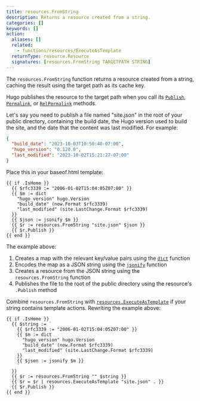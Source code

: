 ```yaml
---
title: resources.FromString
description: Returns a resource created from a string.
categories: []
keywords: []
action:
  aliases: []
  related:
    - functions/resources/ExecuteAsTemplate
  returnType: resource.Resource
  signatures: [resources.FromString TARGETPATH STRING]
---
```


The `resources.FromString` function returns a resource created from a string, caching the result using the target path as its cache key.

Hugo publishes the resource to the target path when you call its [`Publish`], [`Permalink`], or [`RelPermalink`] methods.

[`publish`]: /methods/resource/publish
[`permalink`]: /methods/resource/permalink
[`relpermalink`]: /methods/resource/relpermalink

Let's say you need to publish a file named "site.json" in the root of your public directory, containing the build date, the Hugo version used to build the site, and the date that the content was last modified. For example:

```json
{
  "build_date": "2023-10-03T10:50:40-07:00",
  "hugo_version": "0.120.0",
  "last_modified": "2023-10-02T15:21:27-07:00"
}
```

Place this in your baseof.html template:

```go-html-template
{{ if .IsHome }}
  {{ $rfc3339 := "2006-01-02T15:04:05Z07:00" }}
  {{ $m := dict
    "hugo_version" hugo.Version
    "build_date" (now.Format $rfc3339)
    "last_modified" (site.LastChange.Format $rfc3339)
  }}
  {{ $json := jsonify $m }}
  {{ $r := resources.FromString "site.json" $json }}
  {{ $r.Publish }}
{{ end }}
```

The example above:

1. Creates a map with the relevant key/value pairs using the [`dict`] function
2. Encodes the map as a JSON string using the [`jsonify`] function
3. Creates a resource from the JSON string using the `resources.FromString` function
4. Publishes the file to the root of the public directory using the resource's `.Publish` method

Combine `resources.FromString` with [`resources.ExecuteAsTemplate`] if your string contains template actions. Rewriting the example above:

```go-html-template
{{ if .IsHome }}
  {{ $string := `
    {{ $rfc3339 := "2006-01-02T15:04:05Z07:00" }}
    {{ $m := dict
      "hugo_version" hugo.Version
      "build_date" (now.Format $rfc3339)
      "last_modified" (site.LastChange.Format $rfc3339)
    }}
    {{ $json := jsonify $m }}
    `
  }}
  {{ $r := resources.FromString "" $string }}
  {{ $r = $r | resources.ExecuteAsTemplate "site.json" . }}
  {{ $r.Publish }}
{{ end }}
```

[`dict`]: /functions/collections/dictionary
[`jsonify`]: /functions/encoding/jsonify
[`resources.ExecuteAsTemplate`]: /functions/resources/executeastemplate

